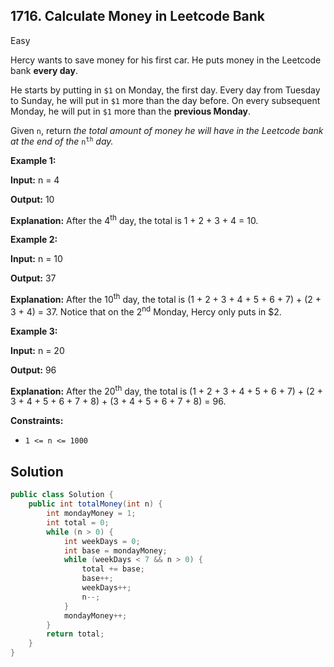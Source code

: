## 1716\. Calculate Money in Leetcode Bank

Easy

Hercy wants to save money for his first car. He puts money in the Leetcode bank **every day**.

He starts by putting in `$1` on Monday, the first day. Every day from Tuesday to Sunday, he will put in `$1` more than the day before. On every subsequent Monday, he will put in `$1` more than the **previous Monday**.

Given `n`, return _the total amount of money he will have in the Leetcode bank at the end of the_ <code>n<sup>th</sup></code> _day._

**Example 1:**

**Input:** n = 4

**Output:** 10

**Explanation:** After the 4<sup>th</sup> day, the total is 1 + 2 + 3 + 4 = 10.

**Example 2:**

**Input:** n = 10

**Output:** 37

**Explanation:** After the 10<sup>th</sup> day, the total is (1 + 2 + 3 + 4 + 5 + 6 + 7) + (2 + 3 + 4) = 37. Notice that on the 2<sup>nd</sup> Monday, Hercy only puts in $2.

**Example 3:**

**Input:** n = 20

**Output:** 96

**Explanation:** After the 20<sup>th</sup> day, the total is (1 + 2 + 3 + 4 + 5 + 6 + 7) + (2 + 3 + 4 + 5 + 6 + 7 + 8) + (3 + 4 + 5 + 6 + 7 + 8) = 96.

**Constraints:**

*   `1 <= n <= 1000`

## Solution

```java
public class Solution {
    public int totalMoney(int n) {
        int mondayMoney = 1;
        int total = 0;
        while (n > 0) {
            int weekDays = 0;
            int base = mondayMoney;
            while (weekDays < 7 && n > 0) {
                total += base;
                base++;
                weekDays++;
                n--;
            }
            mondayMoney++;
        }
        return total;
    }
}
```